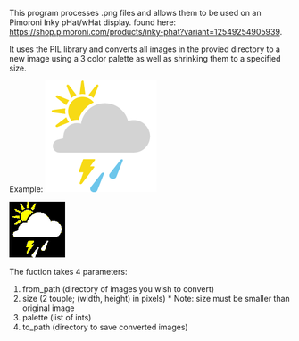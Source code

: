 This program processes .png files and allows them to be used on an Pimoroni Inky pHat/wHat display.
found here: https://shop.pimoroni.com/products/inky-phat?variant=12549254905939.

It uses the PIL library and converts all images in the provied directory to a new image using a 3 color palette as well as shrinking them to a specified size.

Example:
![Original image](https://github.com/MattSharp0/InkyImager/blob/main/originals/38.png)

![Converted image](https://github.com/MattSharp0/InkyImager/blob/main/icons/38.png)

The fuction takes 4 parameters:

1. from_path (directory of images you wish to convert)
2. size (2 touple; (width, height) in pixels) \* Note: size must be smaller than original image
3. palette (list of ints)
4. to_path (directory to save converted images)
